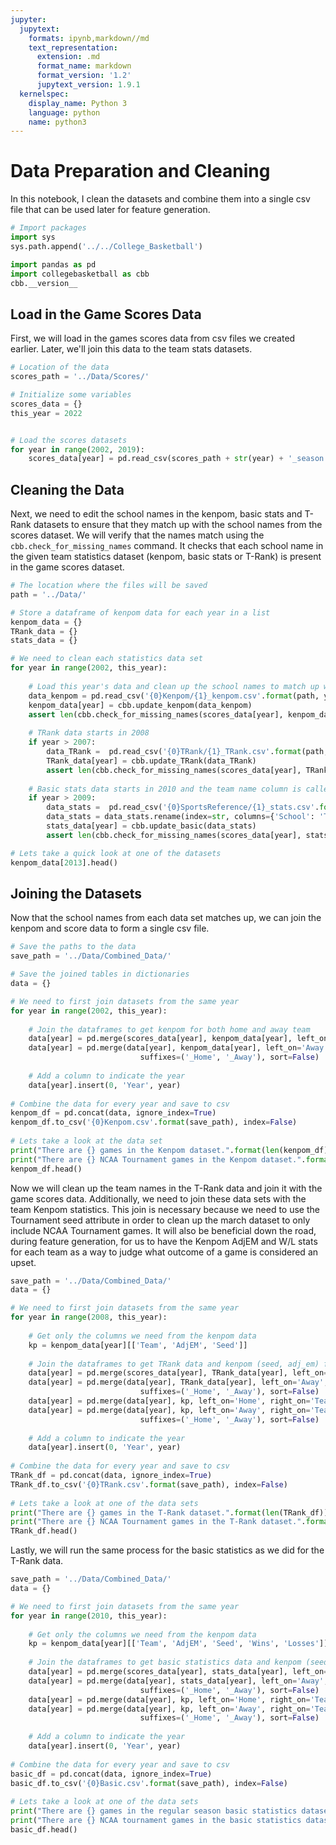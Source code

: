 ```yaml
---
jupyter:
  jupytext:
    formats: ipynb,markdown//md
    text_representation:
      extension: .md
      format_name: markdown
      format_version: '1.2'
      jupytext_version: 1.9.1
  kernelspec:
    display_name: Python 3
    language: python
    name: python3
---
```


# Data Preparation and Cleaning

In this notebook, I clean the datasets and combine them into a single csv file that can be used later for feature generation.

```python
# Import packages
import sys
sys.path.append('../../College_Basketball')

import pandas as pd
import collegebasketball as cbb
cbb.__version__
```

## Load in the Game Scores Data

First, we will load in the games scores data from csv files we created earlier. Later, we'll join this data to the team stats datasets. 

```python
# Location of the data
scores_path = '../Data/Scores/'

# Initialize some variables
scores_data = {}
this_year = 2022


# Load the scores datasets
for year in range(2002, 2019):
    scores_data[year] = pd.read_csv(scores_path + str(year) + '_season.csv')
```

## Cleaning the Data

Next, we need to edit the school names in the kenpom, basic stats and T-Rank datasets to ensure that they match up with the school names from the scores dataset. We will verify that the names match using the `cbb.check_for_missing_names` command. It checks that each school name in the given team statistics dataset (kenpom, basic stats or T-Rank) is present in the game scores dataset.

```python
# The location where the files will be saved
path = '../Data/'

# Store a dataframe of kenpom data for each year in a list
kenpom_data = {}
TRank_data = {}
stats_data = {}

# We need to clean each statistics data set
for year in range(2002, this_year):
    
    # Load this year's data and clean up the school names to match up with scores data
    data_kenpom = pd.read_csv('{0}Kenpom/{1}_kenpom.csv'.format(path, year))
    kenpom_data[year] = cbb.update_kenpom(data_kenpom)
    assert len(cbb.check_for_missing_names(scores_data[year], kenpom_data[year], False)) == 0
    
    # TRank data starts in 2008
    if year > 2007:
        data_TRank =  pd.read_csv('{0}TRank/{1}_TRank.csv'.format(path, year))
        TRank_data[year] = cbb.update_TRank(data_TRank)
        assert len(cbb.check_for_missing_names(scores_data[year], TRank_data[year], False)) == 0
        
    # Basic stats data starts in 2010 and the team name column is called school instead of team
    if year > 2009:
        data_stats =  pd.read_csv('{0}SportsReference/{1}_stats.csv'.format(path, year))
        data_stats = data_stats.rename(index=str, columns={'School': 'Team'})
        stats_data[year] = cbb.update_basic(data_stats)
        assert len(cbb.check_for_missing_names(scores_data[year], stats_data[year], False)) == 0
```

```python
# Lets take a quick look at one of the datasets
kenpom_data[2013].head()
```

## Joining the Datasets

Now that the school names from each data set matches up, we can join the kenpom and score data to form a single csv file. 

```python
# Save the paths to the data 
save_path = '../Data/Combined_Data/'

# Save the joined tables in dictionaries
data = {}

# We need to first join datasets from the same year
for year in range(2002, this_year):
    
    # Join the dataframes to get kenpom for both home and away team
    data[year] = pd.merge(scores_data[year], kenpom_data[year], left_on='Home', right_on='Team', sort=False)
    data[year] = pd.merge(data[year], kenpom_data[year], left_on='Away', right_on='Team', 
                             suffixes=('_Home', '_Away'), sort=False)
    
    # Add a column to indicate the year
    data[year].insert(0, 'Year', year)
        
# Combine the data for every year and save to csv
kenpom_df = pd.concat(data, ignore_index=True)
kenpom_df.to_csv('{0}Kenpom.csv'.format(save_path), index=False)
    
# Lets take a look at the data set
print("There are {} games in the Kenpom dataset.".format(len(kenpom_df)))
print("There are {} NCAA Tournament games in the Kenpom dataset.".format(len(cbb.filter_tournament(kenpom_df))))
kenpom_df.head()
```

Now we will clean up the team names in the T-Rank data and join it with the game scores data. Additionally, we need to join these data sets with the team Kenpom statistics. This join is necessary because we need to use the Tournament seed attribute in order to clean up the march dataset to only include NCAA Tournament games. It will also be beneficial down the road, during feature generation, for us to have the Kenpom AdjEM and W/L stats for each team as a way to judge what outcome of a game is considered an upset.

```python
save_path = '../Data/Combined_Data/'
data = {}

# We need to first join datasets from the same year
for year in range(2008, this_year):
    
    # Get only the columns we need from the kenpom data
    kp = kenpom_data[year][['Team', 'AdjEM', 'Seed']]
    
    # Join the dataframes to get TRank data and kenpom (seed, adj_em) for both home and away team
    data[year] = pd.merge(scores_data[year], TRank_data[year], left_on='Home', right_on='Team', sort=False)
    data[year] = pd.merge(data[year], TRank_data[year], left_on='Away', right_on='Team', 
                             suffixes=('_Home', '_Away'), sort=False)
    data[year] = pd.merge(data[year], kp, left_on='Home', right_on='Team', sort=False)
    data[year] = pd.merge(data[year], kp, left_on='Away', right_on='Team', 
                             suffixes=('_Home', '_Away'), sort=False)
    
    # Add a column to indicate the year
    data[year].insert(0, 'Year', year)
    
# Combine the data for every year and save to csv
TRank_df = pd.concat(data, ignore_index=True)
TRank_df.to_csv('{0}TRank.csv'.format(save_path), index=False)
    
# Lets take a look at one of the data sets
print("There are {} games in the T-Rank dataset.".format(len(TRank_df)))
print("There are {} NCAA Tournament games in the T-Rank dataset.".format(len(cbb.filter_tournament(TRank_df))))
TRank_df.head()
```

Lastly, we will run the same process for the basic statistics as we did for the T-Rank data.

```python
save_path = '../Data/Combined_Data/'
data = {}

# We need to first join datasets from the same year
for year in range(2010, this_year):
    
    # Get only the columns we need from the kenpom data
    kp = kenpom_data[year][['Team', 'AdjEM', 'Seed', 'Wins', 'Losses']]
    
    # Join the dataframes to get basic statistics data and kenpom (seed, adj_em) for both home and away team
    data[year] = pd.merge(scores_data[year], stats_data[year], left_on='Home', right_on='Team', sort=False)
    data[year] = pd.merge(data[year], stats_data[year], left_on='Away', right_on='Team', 
                             suffixes=('_Home', '_Away'), sort=False)
    data[year] = pd.merge(data[year], kp, left_on='Home', right_on='Team', sort=False)
    data[year] = pd.merge(data[year], kp, left_on='Away', right_on='Team', 
                             suffixes=('_Home', '_Away'), sort=False)
    
    # Add a column to indicate the year
    data[year].insert(0, 'Year', year)
    
# Combine the data for every year and save to csv
basic_df = pd.concat(data, ignore_index=True)
basic_df.to_csv('{0}Basic.csv'.format(save_path), index=False)
    
# Lets take a look at one of the data sets
print("There are {} games in the regular season basic statistics dataset.".format(len(basic_df)))
print("There are {} NCAA tournament games in the basic statistics dataset.".format(len(cbb.filter_tournament(basic_df))))
basic_df.head()
```

